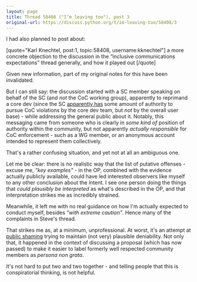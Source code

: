 ```yaml
---
layout: page 
title: Thread 58408 ("I’m leaving too"), post 3
original-url: https://discuss.python.org/t/im-leaving-too/58408/3
---
```


I had also planned to post about:

[quote="Karl Knechtel, post:1, topic:58408, username:kknechtel"]
a more concrete objection to the discussion in the “inclusive communications expectations” thread generally, and how it played out
[/quote]

Given new information, part of my original notes for this have been invalidated.

But I can still say: the discussion started with a SC member speaking on behalf of the SC (and *not* the CoC working group), apparently to reprimand a core dev (since the SC [apparently has](https://discuss.python.org/t/why-im-leaving-discuss-python-org/58093/8) some amount of authority to pursue CoC violations by the core dev team, but *not* by the overall user base) - while addressing the general public about it. Notably, this messaging came from someone who is clearly in *some kind of* position of authority within the community, but not apparently *actually responsible* for CoC enforcement - such as a WG member, or an anonymous account intended to represent them collectively.

That's a rather confusing situation, and yet not at all an ambiguous one.

Let me be clear: there is no realistic way that the list of putative offenses - excuse me, *"key examples"* - in the OP, combined with the evidence actually publicly available, could have led interested observers like myself to any other conclusion about the intent. I see one person doing the things that *could plausibly be interpreted* as what's described in the OP, and that interpretation strikes me as incredibly strained.

Meanwhile, it left me with no real guidance on how I'm actually expected to conduct myself, besides *"with extreme caution"*. Hence many of the complaints in Steve's thread.

That strikes me as, at a minimum, unprofessional. At worst, it's an attempt at [public shaming](https://en.wikipedia.org/wiki/So_You%27ve_Been_Publicly_Shamed) trying to maintain (not very) plausible deniability. Not only that, it happened in the context of discussing a proposal (which has now passed) to make it easier to label formerly well respected community members as *persona non grata*.

It's not hard to put two and two together - and telling people that this is conspiratorial thinking, is not helpful.


